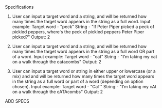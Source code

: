 Specifications
1. User can input a target word and a string, and will be returned how many times the target word appears in the string as a full word.
Input example:
  Target word - "peck"
  String - "If Peter Piper picked a peck of pickled peppers, where's the peck of pickled peppers Peter Piper picked?"
Output: 2

2. User can input a target word and a string, and will be returned how many times the target word appears in the string as a full word OR part of a word.
Input example:
  Target word - "cat"
  String - "I'm taking my cat on a walk through the catacombs"
Output: 2

3. User can input a target word or string in either upper or lowercase (or a mix) and and will be returned how many times the target word appears in the string as a full word or part of a word (depending on option chosen).
Input example:
  Target word - "CaT"
  String - "I'm taking my cAt on a walk through the cATAcombs"
Output: 2


ADD SPECS
